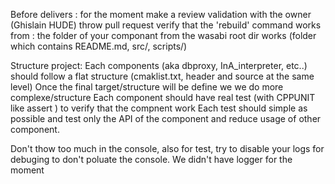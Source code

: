 
Before delivers :
   for the moment make a review validation with the owner (Ghislain HUDE) throw pull request
   verify that the 'rebuild' command works from :
      the folder of your componant
      from the wasabi root dir works (folder which contains README.md, src/, scripts/)

Structure project:
  Each components (aka dbproxy, InA_interpreter, etc..) should follow a flat structure (cmaklist.txt, header and source at the same level)
      Once the final target/structure will be define we we do more complexe/structure 
  Each component should have real test (with CPPUNIT like assert ) to verify that the compnent work 
      Each test should simple as possible and test only the API of the component and reduce usage of other component.

Don't thow too much in the console, also for test, try to disable your logs for debuging to don't poluate the console.
    We didn't have logger for the moment 

